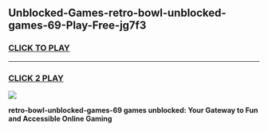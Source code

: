 
## Unblocked-Games-retro-bowl-unblocked-games-69-Play-Free-jg7f3
<h3>
<a href="https://premium76.site?title=retro-bowl-unblocked-games-69&ref=22A">CLICK TO PLAY</a></h3>
<hr>

<h3>
<a href="https://premium76.site?title=retro-bowl-unblocked-games-69&ref=22A">CLICK 2 PLAY</a>
  
</h3>

<a href="https://premium76.site?title=retro-bowl-unblocked-games-69&ref=22A"><img src="https://clearcache.store/games.png"></a>


**retro-bowl-unblocked-games-69 games unblocked: Your Gateway to Fun and Accessible Online Gaming**
